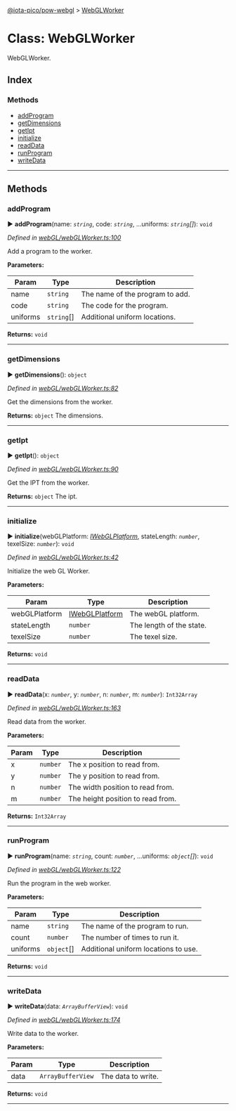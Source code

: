 [@iota-pico/pow-webgl](../README.md) > [WebGLWorker](../classes/webglworker.md)



# Class: WebGLWorker


WebGLWorker.

## Index

### Methods

* [addProgram](webglworker.md#addprogram)
* [getDimensions](webglworker.md#getdimensions)
* [getIpt](webglworker.md#getipt)
* [initialize](webglworker.md#initialize)
* [readData](webglworker.md#readdata)
* [runProgram](webglworker.md#runprogram)
* [writeData](webglworker.md#writedata)



---
## Methods
<a id="addprogram"></a>

###  addProgram

► **addProgram**(name: *`string`*, code: *`string`*, ...uniforms: *`string`[]*): `void`



*Defined in [webGL/webGLWorker.ts:100](https://github.com/iotaeco/iota-pico-pow-webgl/blob/3d877b6/src/webGL/webGLWorker.ts#L100)*



Add a program to the worker.


**Parameters:**

| Param | Type | Description |
| ------ | ------ | ------ |
| name | `string`   |  The name of the program to add. |
| code | `string`   |  The code for the program. |
| uniforms | `string`[]   |  Additional uniform locations. |





**Returns:** `void`





___

<a id="getdimensions"></a>

###  getDimensions

► **getDimensions**(): `object`



*Defined in [webGL/webGLWorker.ts:82](https://github.com/iotaeco/iota-pico-pow-webgl/blob/3d877b6/src/webGL/webGLWorker.ts#L82)*



Get the dimensions from the worker.




**Returns:** `object`
The dimensions.






___

<a id="getipt"></a>

###  getIpt

► **getIpt**(): `object`



*Defined in [webGL/webGLWorker.ts:90](https://github.com/iotaeco/iota-pico-pow-webgl/blob/3d877b6/src/webGL/webGLWorker.ts#L90)*



Get the IPT from the worker.




**Returns:** `object`
The ipt.






___

<a id="initialize"></a>

###  initialize

► **initialize**(webGLPlatform: *[IWebGLPlatform](../interfaces/iwebglplatform.md)*, stateLength: *`number`*, texelSize: *`number`*): `void`



*Defined in [webGL/webGLWorker.ts:42](https://github.com/iotaeco/iota-pico-pow-webgl/blob/3d877b6/src/webGL/webGLWorker.ts#L42)*



Initialize the web GL Worker.


**Parameters:**

| Param | Type | Description |
| ------ | ------ | ------ |
| webGLPlatform | [IWebGLPlatform](../interfaces/iwebglplatform.md)   |  The webGL platform. |
| stateLength | `number`   |  The length of the state. |
| texelSize | `number`   |  The texel size. |





**Returns:** `void`





___

<a id="readdata"></a>

###  readData

► **readData**(x: *`number`*, y: *`number`*, n: *`number`*, m: *`number`*): `Int32Array`



*Defined in [webGL/webGLWorker.ts:163](https://github.com/iotaeco/iota-pico-pow-webgl/blob/3d877b6/src/webGL/webGLWorker.ts#L163)*



Read data from the worker.


**Parameters:**

| Param | Type | Description |
| ------ | ------ | ------ |
| x | `number`   |  The x position to read from. |
| y | `number`   |  The y position to read from. |
| n | `number`   |  The width position to read from. |
| m | `number`   |  The height position to read from. |





**Returns:** `Int32Array`





___

<a id="runprogram"></a>

###  runProgram

► **runProgram**(name: *`string`*, count: *`number`*, ...uniforms: *`object`[]*): `void`



*Defined in [webGL/webGLWorker.ts:122](https://github.com/iotaeco/iota-pico-pow-webgl/blob/3d877b6/src/webGL/webGLWorker.ts#L122)*



Run the program in the web worker.


**Parameters:**

| Param | Type | Description |
| ------ | ------ | ------ |
| name | `string`   |  The name of the program to run. |
| count | `number`   |  The number of times to run it. |
| uniforms | `object`[]   |  Additional uniform locations to use. |





**Returns:** `void`





___

<a id="writedata"></a>

###  writeData

► **writeData**(data: *`ArrayBufferView`*): `void`



*Defined in [webGL/webGLWorker.ts:174](https://github.com/iotaeco/iota-pico-pow-webgl/blob/3d877b6/src/webGL/webGLWorker.ts#L174)*



Write data to the worker.


**Parameters:**

| Param | Type | Description |
| ------ | ------ | ------ |
| data | `ArrayBufferView`   |  The data to write. |





**Returns:** `void`





___


